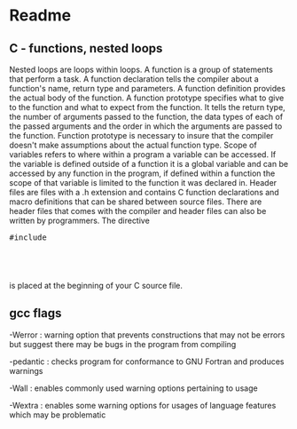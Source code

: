 <h1>Readme</h1>
<h2>C - functions, nested loops</h2>
<p>Nested loops are loops within loops. A function is a group of statements that perform a task. A function declaration tells the compiler about a function's name, return type and parameters. A function definition provides the actual body of the function. A function prototype specifies what to give to the function and what to expect from the function. It tells the return type, the number of arguments passed to the function, the data types of each of the passed arguments and the order in which the arguments are passed to the function. Function prototype is necessary to insure that the compiler doesn't make assumptions about the actual function type. Scope of variables refers to where within a program a variable can be accessed. If the variable is defined outside of a function it is a global variable and can be accessed by any function in the program, if defined within a function the scope of that variable is limited to the function it was declared in. Header files are files with a .h extension and contains C function declarations and macro definitions that can be shared between source files. There are header files that comes with the compiler and header files can also be written by programmers. The directive <pre><kbd>#include <header></kbd></pre> is placed at the beginning of your C source file.</p>
<h2>gcc flags</h2>
<p>-Werror : warning option that prevents constructions that may not be errors but suggest there may be bugs in the program from compiling</p>
<p>-pedantic : checks program for conformance to GNU Fortran and produces warnings</p>
<p>-Wall : enables commonly used warning options pertaining to usage</p>
<p>-Wextra : enables some warning options for usages of language features which may be problematic</p>
